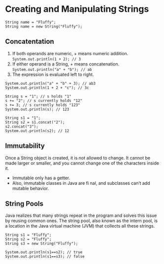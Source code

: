 # Creating and Manipulating Strings

```
String name = "Fluffy";
String name = new String("Fluffy");
```

## Concatentation

1. If both operands are numeric, + means numeric addition.  `System.out.println(1 + 2); // 3`
2. If either operand is a String, + means concatenation.  `System.out.println("a" + "b"); // ab`
3. The expression is evaluated left to right. 
```
System.out.println("a" + "b" + 3); // ab3
System.out.println(1 + 2 + "c"); // 3c

String s = "1"; // s holds "1"
s += "2"; // s currently holds "12"
s += 3; // s currently holds "123"
System.out.println(s); // 123

String s1 = "1";
String s2 = s1.concat("2");
s2.concat("3");
System.out.println(s2); // 12

```

## Immutability
Once a String object is created, it is not allowed to change. It cannot be made larger or
smaller, and you cannot change one of the characters inside it.

* Immutable only has a getter.
* Also, immutable classes in Java are fi nal, and subclasses can’t add mutable behavior.

## String Pools
Java realizes that many strings repeat in the program and solves this issue by reusing common ones. The 
string pool, also known as the intern pool, is a location in the Java virtual machine (JVM)
that collects all these strings.
```
String s1 = "Fluffy";
String s2 = "Fluffy";
String s3 = new String("Fluffy");

System.out.println(s1==s2); // true
System.out.println(s1==s3); // false
```
        
